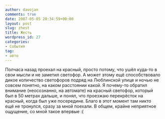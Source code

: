 ```yaml
---
author: davojan
comments: true
date: 2007-05-05 20:34:59+00:00
layout: post
slug: zhest
title: Жесть
wordpress_id: 27
categories:
- События
tag:
- авто
---
```


Полчаса назад проехал на красный, просто потому, что ушёл куда-то в свои мысли и не заметил светофор. А может этому ещё способствовало дикое количество светофоров подряд на Люблинской улице и ночью не совсем понятно, на каком расстоянии какой. Я почему-то обратил внимание (неосознанно, на автомате) на красный светофор, который был в 50 метрах дальше, и понял, что проезжаю перекрёсток на красный, когда был уже посередине. Благо в этот момент там никто ещё не тронулся, сразу за мной поехали. В общем, крайне неприятное ощущение, со мной такое впервые :(
